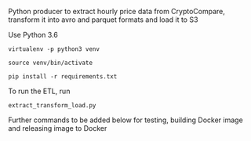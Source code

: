 Python producer to extract hourly price data from CryptoCompare, transform it into avro and parquet formats and load it to S3


Use Python 3.6
```
virtualenv -p python3 venv

source venv/bin/activate

pip install -r requirements.txt
```

To run the ETL, run
```
extract_transform_load.py

```

Further commands to be added below for testing, building Docker image and releasing image to Docker
```

```
